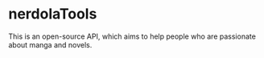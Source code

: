 # nerdolaTools

This is an open-source API, which aims to help people who are passionate about manga and novels.